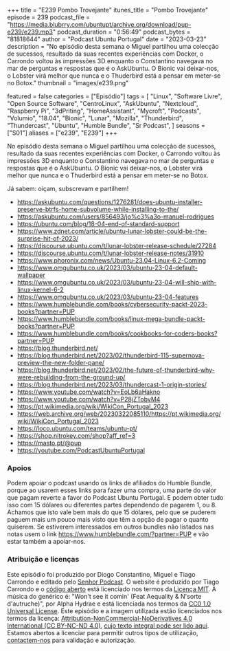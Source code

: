 +++
title = "E239 Pombo Trovejante"
itunes_title = "Pombo Trovejante"
episode = 239
podcast_file = "https://media.blubrry.com/ubuntupt/archive.org/download/pup-e239/e239.mp3"
podcast_duration = "0:56:49"
podcast_bytes = "81818644"
author = "Podcast Ubuntu Portugal"
date = "2023-03-23"
description = "No episódio desta semana o Miguel partilhou uma colecção de sucessos, resultado da suas recentes experiências com Docker, o Carrondo voltou às impressões 3D enquanto o Constantino navegava no mar de perguntas e respostas que é o AskUbuntu. O Bionic vai deixar-nos, o Lobster virá melhor que nunca e o Thuderbird está a pensar em meter-se no Botox."
thumbnail = "images/e239.png"

featured = false
categories = ["Episódio"]
tags = [
  "Linux",
  "Software Livre",
  "Open Source Software",
  "CentroLinux",
  "AskUbuntu",
  "Nextcloud",
  "Raspberry Pi",
  "3dPriting",
  "HomeAssistant",
  "Mycroft",
  "Podcasts",
  "Volumio",
  "18.04",
  "Bionic",
  "Lunar",
  "Mozilla",
  "Thunderbird",
  "Thundercast",
  "Ubuntu",
  "Humble Bundle",
  "Sr Podcast",
]
seasons = ["S01"]
aliases = ["e239", "E239"]
+++

No episódio desta semana o Miguel partilhou uma colecção de sucessos, resultado da suas recentes experiências com Docker, o Carrondo voltou às impressões 3D enquanto o Constantino navegava no mar de perguntas e respostas que é o AskUbuntu. O Bionic vai deixar-nos, o Lobster virá melhor que nunca e o Thuderbird está a pensar em meter-se no Botox.

Já sabem: oiçam, subscrevam e partilhem!

* https://askubuntu.com/questions/1276281/does-ubuntu-installer-preserve-btrfs-home-subvolume-while-installing-to-the/
* https://askubuntu.com/users/856493/jo%c3%a3o-manuel-rodrigues
* https://ubuntu.com/blog/18-04-end-of-standard-support
* https://www.zdnet.com/article/ubuntu-lunar-lobster-could-be-the-surprise-hit-of-2023/
* https://discourse.ubuntu.com/t/lunar-lobster-release-schedule/27284
* https://discourse.ubuntu.com/t/lunar-lobster-release-notes/31910
* https://www.phoronix.com/news/Ubuntu-23.04-Linux-6.2-Coming
* https://www.omgubuntu.co.uk/2023/03/ubuntu-23-04-default-wallpaper
* https://www.omgubuntu.co.uk/2023/03/ubuntu-23-04-will-ship-with-linux-kernel-6-2
* https://www.omgubuntu.co.uk/2023/03/ubuntu-23-04-features
* https://www.humblebundle.com/books/cybersecurity-packt-2023-books?partner=PUP
* https://www.humblebundle.com/books/linux-mega-bundle-packt-books?partner=PUP
* https://www.humblebundle.com/books/cookbooks-for-coders-books?partner=PUP
* https://blog.thunderbird.net/
* https://blog.thunderbird.net/2023/02/thunderbird-115-supernova-preview-the-new-folder-pane/
* https://blog.thunderbird.net/2023/02/the-future-of-thunderbird-why-were-rebuilding-from-the-ground-up/
* https://blog.thunderbird.net/2023/03/thundercast-1-origin-stories/
* https://www.youtube.com/watch?v=EoLb6aHakno
* https://www.youtube.com/watch?v=P28jZTobvM4
* https://pt.wikimedia.org/wiki/WikiCon_Portugal_2023
* https://web.archive.org/web/20230322085110/https://pt.wikimedia.org/wiki/WikiCon_Portugal_2023
* https://loco.ubuntu.com/teams/ubuntu-pt/
* https://shop.nitrokey.com/shop?aff_ref=3
* https://masto.pt/@pup
* https://youtube.com/PodcastUbuntuPortugal


### Apoios
Podem apoiar o podcast usando os links de afiliados do Humble Bundle, porque ao usarem esses links para fazer uma compra, uma parte do valor que pagam reverte a favor do Podcast Ubuntu Portugal.
E podem obter tudo isso com 15 dólares ou diferentes partes dependendo de pagarem 1, ou 8.
Achamos que isto vale bem mais do que 15 dólares, pelo que se puderem paguem mais um pouco mais visto que têm a opção de pagar o quanto quiserem.
Se estiverem interessados em outros bundles não listados nas notas usem o link https://www.humblebundle.com/?partner=PUP e vão estar também a apoiar-nos.

### Atribuição e licenças
Este episódio foi produzido por Diogo Constantino, Miguel e Tiago Carrondo e editado pelo [Senhor Podcast](https://senhorpodcast.pt/).
O website é produzido por Tiago Carrondo e o [código aberto](https://gitlab.com/podcastubuntuportugal/website) está licenciado nos termos da [Licença MIT](https://gitlab.com/podcastubuntuportugal/website/main/LICENSE).
A música do genérico é: "Won't see it comin' (Feat Aequality & N'sorte d'autruche)", por Alpha Hydrae e está licenciada nos termos da [CC0 1.0 Universal License](https://creativecommons.org/publicdomain/zero/1.0/).
Este episódio e a imagem utilizada estão licenciados nos termos da licença: [Attribution-NonCommercial-NoDerivatives 4.0 International (CC BY-NC-ND 4.0)](https://creativecommons.org/licenses/by-nc-nd/4.0/), [cujo texto integral pode ser lido aqui](https://creativecommons.org/licenses/by-nc-nd/4.0/legalcode). Estamos abertos a licenciar para permitir outros tipos de utilização, [contactem-nos](https://podcastubuntuportugal.org/contactos) para validação e autorização.

